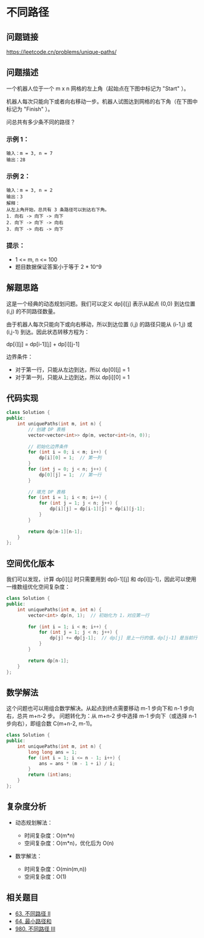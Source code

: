 

# 不同路径

## 问题链接
https://leetcode.cn/problems/unique-paths/

## 问题描述
一个机器人位于一个 m x n 网格的左上角（起始点在下图中标记为 "Start" ）。

机器人每次只能向下或者向右移动一步。机器人试图达到网格的右下角（在下图中标记为 "Finish" ）。

问总共有多少条不同的路径？

### 示例 1：
```
输入：m = 3, n = 7
输出：28
```

### 示例 2：
```
输入：m = 3, n = 2
输出：3
解释：
从左上角开始，总共有 3 条路径可以到达右下角。
1. 向右 -> 向下 -> 向下
2. 向下 -> 向下 -> 向右
3. 向下 -> 向右 -> 向下
```

### 提示：
- 1 <= m, n <= 100
- 题目数据保证答案小于等于 2 * 10^9

## 解题思路

这是一个经典的动态规划问题。我们可以定义 dp[i][j] 表示从起点 (0,0) 到达位置 (i,j) 的不同路径数量。

由于机器人每次只能向下或向右移动，所以到达位置 (i,j) 的路径只能从 (i-1,j) 或 (i,j-1) 到达。因此状态转移方程为：

dp[i][j] = dp[i-1][j] + dp[i][j-1]

边界条件：
- 对于第一行，只能从左边到达，所以 dp[0][j] = 1
- 对于第一列，只能从上边到达，所以 dp[i][0] = 1

## 代码实现

```cpp
class Solution {
public:
    int uniquePaths(int m, int n) {
        // 创建 DP 表格
        vector<vector<int>> dp(m, vector<int>(n, 0));
        
        // 初始化边界条件
        for (int i = 0; i < m; i++) {
            dp[i][0] = 1;  // 第一列
        }
        for (int j = 0; j < n; j++) {
            dp[0][j] = 1;  // 第一行
        }
        
        // 填充 DP 表格
        for (int i = 1; i < m; i++) {
            for (int j = 1; j < n; j++) {
                dp[i][j] = dp[i-1][j] + dp[i][j-1];
            }
        }
        
        return dp[m-1][n-1];
    }
};
```

## 空间优化版本

我们可以发现，计算 dp[i][j] 时只需要用到 dp[i-1][j] 和 dp[i][j-1]，因此可以使用一维数组优化空间复杂度：

```cpp
class Solution {
public:
    int uniquePaths(int m, int n) {
        vector<int> dp(n, 1);  // 初始化为 1，对应第一行
        
        for (int i = 1; i < m; i++) {
            for (int j = 1; j < n; j++) {
                dp[j] += dp[j-1];  // dp[j] 是上一行的值，dp[j-1] 是当前行左边的值
            }
        }
        
        return dp[n-1];
    }
};
```

## 数学解法

这个问题也可以用组合数学解决。从起点到终点需要移动 m-1 步向下和 n-1 步向右，总共 m+n-2 步。
问题转化为：从 m+n-2 步中选择 m-1 步向下（或选择 n-1 步向右），即组合数 C(m+n-2, m-1)。

```cpp
class Solution {
public:
    int uniquePaths(int m, int n) {
        long long ans = 1;
        for (int i = 1; i <= n - 1; i++) {
            ans = ans * (m - 1 + i) / i;
        }
        return (int)ans;
    }
};
```

## 复杂度分析

- 动态规划解法：
  - 时间复杂度：O(m*n)
  - 空间复杂度：O(m*n)，优化后为 O(n)
  
- 数学解法：
  - 时间复杂度：O(min(m,n))
  - 空间复杂度：O(1)

## 相关题目
- [63. 不同路径 II](https://leetcode.cn/problems/unique-paths-ii/)
- [64. 最小路径和](https://leetcode.cn/problems/minimum-path-sum/)
- [980. 不同路径 III](https://leetcode.cn/problems/unique-paths-iii/)
